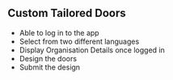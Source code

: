 ## Custom Tailored Doors

* Able to log in to the app
* Select from two different languages
* Display Organisation Details once logged in
* Design the doors
* Submit the design

